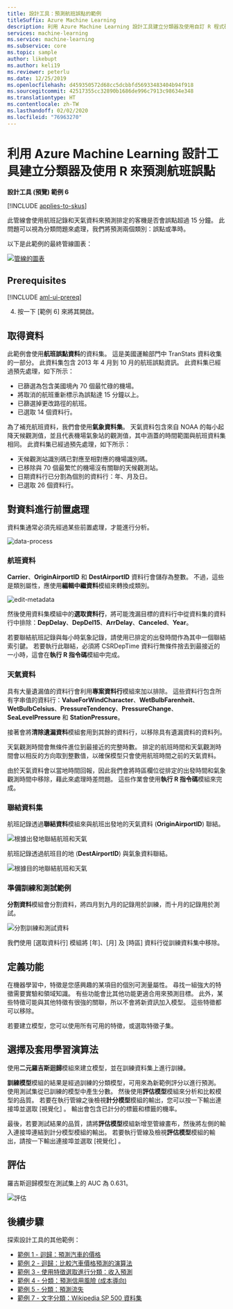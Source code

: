 ```yaml
---
title: 設計工具：預測航班誤點的範例
titleSuffix: Azure Machine Learning
description: 利用 Azure Machine Learning 設計工具建立分類器及使用自訂 R 程式碼來預測航班誤點。
services: machine-learning
ms.service: machine-learning
ms.subservice: core
ms.topic: sample
author: likebupt
ms.author: keli19
ms.reviewer: peterlu
ms.date: 12/25/2019
ms.openlocfilehash: d459350572d68cc5dcbbfd56933483404b94f918
ms.sourcegitcommit: 42517355cc32890b1686de996c7913c98634e348
ms.translationtype: HT
ms.contentlocale: zh-TW
ms.lasthandoff: 02/02/2020
ms.locfileid: "76963270"
---
```

# <a name="build-a-classifier--use-r-to-predict-flight-delays-with-azure-machine-learning-designer"></a>利用 Azure Machine Learning 設計工具建立分類器及使用 R 來預測航班誤點

**設計工具 (預覽) 範例 6**

[!INCLUDE [applies-to-skus](../../includes/aml-applies-to-enterprise-sku.md)]

此管線會使用航班記錄和天氣資料來預測排定的客機是否會誤點超過 15 分鐘。 此問題可以視為分類問題來處理，我們將預測兩個類別：誤點或準時。

以下是此範例的最終管線圖表：

[![管線的圖表](media/how-to-designer-sample-classification-flight-delay/pipeline-graph.png)](media/how-to-designer-sample-classification-flight-delay/pipeline-graph.png#lightbox)

## <a name="prerequisites"></a>Prerequisites

[!INCLUDE [aml-ui-prereq](../../includes/aml-ui-prereq.md)]

4. 按一下 [範例 6] 來將其開啟。

## <a name="get-the-data"></a>取得資料

此範例會使用**航班誤點資料**的資料集。 這是美國運輸部門中 TranStats 資料收集的一部分。 此資料集包含 2013 年 4 月到 10 月的航班誤點資訊。 此資料集已經過預先處理，如下所示：

* 已篩選為包含美國境內 70 個最忙碌的機場。
* 將取消的航班重新標示為誤點達 15 分鐘以上。
* 已篩選掉更改路徑的航班。
* 已選取 14 個資料行。

為了補充航班資料，我們會使用**氣象資料集**。 天氣資料包含來自 NOAA 的每小起降天候觀測值，並且代表機場氣象站的觀測值，其中涵蓋的時間範圍與航班資料集相同。 此資料集已經過預先處理，如下所示：

* 天候觀測站識別碼已對應至相對應的機場識別碼。
* 已移除與 70 個最繁忙的機場沒有關聯的天候觀測站。
* 日期資料行已分割為個別的資料行：年、月及日。
* 已選取 26 個資料行。

## <a name="pre-process-the-data"></a>對資料進行前置處理

資料集通常必須先經過某些前置處理，才能進行分析。

![data-process](./media/how-to-designer-sample-classification-flight-delay/data-process.png)

### <a name="flight-data"></a>航班資料

**Carrier**、**OriginAirportID** 和 **DestAirportID** 資料行會儲存為整數。 不過，這些是類別屬性，應使用**編輯中繼資料**模組來轉換成類別。

![edit-metadata](./media/how-to-designer-sample-classification-flight-delay/edit-metadata.png)

然後使用資料集模組中的**選取資料行**，將可能洩漏目標的資料行中從資料集的資料行中排除：**DepDelay**、**DepDel15**、**ArrDelay**、**Canceled**、**Year**。 

若要聯結航班記錄與每小時氣象記錄，請使用已排定的出發時間作為其中一個聯結索引鍵。 若要執行此聯結，必須將 CSRDepTime 資料行無條件捨去到最接近的一小時，這會在**執行 R 指令碼**模組中完成。 

### <a name="weather-data"></a>天氣資料

具有大量遺漏值的資料行會利用**專案資料行**模組來加以排除。 這些資料行包含所有字串值的資料行：**ValueForWindCharacter**、**WetBulbFarenheit**、**WetBulbCelsius**、**PressureTendency**、**PressureChange**、**SeaLevelPressure** 和 **StationPressure**。

接著會將**清除遺漏資料**模組套用到其餘的資料行，以移除具有遺漏資料的資料列。

天氣觀測時間會無條件進位到最接近的完整時數。 排定的航班時間和天氣觀測時間會以相反的方向取到整數值，以確保模型只會使用航班時間之前的天氣資料。 

由於天氣資料會以當地時間回報，因此我們會將時區欄位從排定的出發時間和氣象觀測時間中移除，藉此來處理時差問題。 這些作業會使用**執行 R 指令碼**模組來完成。

### <a name="joining-datasets"></a>聯結資料集

航班記錄透過**聯結資料**模組來與航班出發地的天氣資料 (**OriginAirportID**) 聯結。

 ![根據出發地聯結航班和天氣](./media/how-to-designer-sample-classification-flight-delay/join-origin.png)


航班記錄透過航班目的地 (**DestAirportID**) 與氣象資料聯結。

 ![根據目的地聯結航班和天氣](./media/how-to-designer-sample-classification-flight-delay/join-destination.png)

### <a name="preparing-training-and-test-samples"></a>準備訓練和測試範例

**分割資料**模組會分割資料，將四月到九月的記錄用於訓練，而十月的記錄用於測試。

 ![分割訓練和測試資料](./media/how-to-designer-sample-classification-flight-delay/split.png)

我們使用 [選取資料行] 模組將 [年]、[月] 及 [時區] 資料行從訓練資料集中移除。

## <a name="define-features"></a>定義功能

在機器學習中，特徵是您感興趣的某項目的個別可測量屬性。 尋找一組強大的特徵需要實驗和領域知識。 有些功能會比其他功能更適合用來預測目標。 此外，某些特徵可能與其他特徵有很強的關聯，所以不會將新資訊加入模型。 這些特徵都可以移除。

若要建立模型，您可以使用所有可用的特徵，或選取特徵子集。

## <a name="choose-and-apply-a-learning-algorithm"></a>選擇及套用學習演算法

使用**二元羅吉斯迴歸**模組來建立模型，並在訓練資料集上進行訓練。 

**訓練模型**模組的結果是經過訓練的分類模型，可用來為新範例評分以進行預測。 使用測試集從已訓練的模型中產生分數。 然後使用**評估模型**模組來分析和比較模型的品質。
若要在執行管線之後檢視**計分模型**模組的輸出，您可以按一下輸出連接埠並選取 [視覺化]  。 輸出會包含已計分的標籤和標籤的機率。

最後，若要測試結果的品質，請將**評估模型**模組新增至管線畫布，然後將左側的輸入連接埠連結到計分模型模組的輸出。 若要執行管線及檢視**評估模型**模組的輸出，請按一下輸出連接埠並選取 [視覺化]  。

## <a name="evaluate"></a>評估
羅吉斯迴歸模型在測試集上的 AUC 為 0.631。

 ![評估](media/how-to-designer-sample-classification-flight-delay/sample6-evaluate-1225.png)

## <a name="next-steps"></a>後續步驟

探索設計工具的其他範例：

- [範例 1 - 迴歸：預測汽車的價格](how-to-designer-sample-regression-automobile-price-basic.md)
- [範例 2 - 迴歸：比較汽車價格預測的演算法](how-to-designer-sample-regression-automobile-price-compare-algorithms.md)
- [範例 3 - 使用特徵選取進行分類：收入預測](how-to-designer-sample-classification-predict-income.md)
- [範例 4 - 分類：預測信用風險 (成本導向)](how-to-designer-sample-classification-credit-risk-cost-sensitive.md)
- [範例 5 - 分類：預測流失](how-to-designer-sample-classification-churn.md)
- [範例 7 - 文字分類：Wikipedia SP 500 資料集](how-to-designer-sample-text-classification.md)